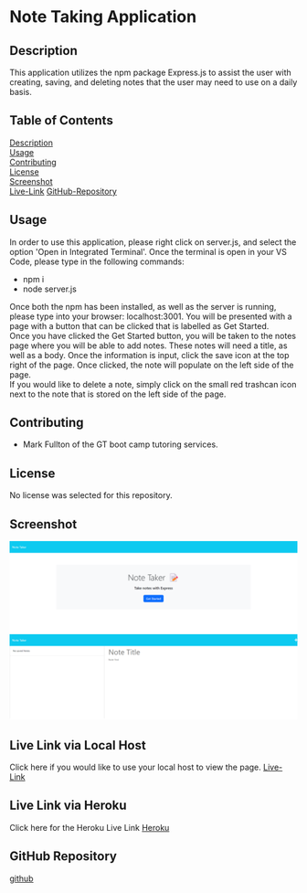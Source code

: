 # Note Taking Application 


## Description

This application utilizes the npm package Express.js to assist the user with creating, saving, and deleting notes that the user may need to use on a daily basis.


## Table of Contents

[Description](#Description)    
[Usage](#Usage)     
[Contributing](#Contributing)     
[License](#License)     
[Screenshot](#Screenshot)     
[Live-Link](#Live-Link)
[GitHub-Repository](#GitHub-Repository)         


## Usage
In order to use this application, please right click on server.js, and select the option 'Open in Integrated Terminal'.  Once the terminal is open in your VS Code, please type in the following commands:       

* npm i
* node server.js          

Once both the npm has been installed, as well as the server is running, please type into your browser: localhost:3001. You will be presented with a page with a button that can be clicked that is labelled as Get Started.            
Once you have clicked the Get Started button, you will be taken to the notes page where you will be able to add notes.  These notes will need a title, as well as a body.  Once the information is input, click the save icon at the top right of the page.  Once clicked, the note will populate on the left side of the page.    
If you would like to delete a note, simply click on the small red trashcan icon next to the note that is stored on the left side of the page.     

## Contributing

* Mark Fullton of the GT boot camp tutoring services.     

## License

No license was selected for this repository.     

## Screenshot
![Screenshot](./Develop/public/assets/images/localhost_3001_.png)
![Screenshot](./Develop/public/assets/images/localhost_3001_notes.png)

## Live Link via Local Host
Click here if you would like to use your local host to view the page.
[Live-Link](http://localhost:3001/)       

## Live Link via Heroku           
Click here for the Heroku Live Link
[Heroku](https://jjray84-note-taking-app.herokuapp.com/)


## GitHub Repository
[github](https://github.com/jjray84/Note-Taking-App)







